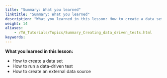 ```yaml
--- 
title: "Summary: What you learned"
linktitle: "Summary: What you learned"
description: "What you learned in this lesson: How to create a data set How to run a data-driven test How to create an external data source"
weight: 14
aliases: 
    - /TA_Tutorials/Topics/Summary_Creating_data_driven_tests.html
keywords: 
---
```


**What you learned in this lesson:**

-   How to create a data set
-   How to run a data-driven test
-   How to create an external data source



